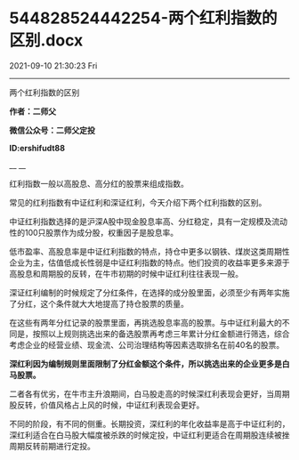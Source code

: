 # 544828524442254-两个红利指数的区别.docx

2021-09-10 21:30:23 Fri

----

两个红利指数的区别

__作者：二师父__

__微信公众号：二师父定投__

__ID:ershifudt88__

__ __

红利指数一般以高股息、高分红的股票来组成指数。

常见的红利指数有中证红利和深证红利，今天介绍下两个红利指数的区别。

中证红利指数选择的是沪深A股中现金股息率高、分红稳定，具有一定规模及流动性的100只股票作为成分股，权重因子是股息率。

低市盈率、高股息率是中证红利指数的特点，持仓中更多以钢铁、煤炭这类周期性企业为主，估值低成长性弱是中证红利指数的特点。他们投资的收益率更多来源于高股息和周期股的反转，在牛市初期的时候中证红利往往表现一般。

深证红利编制的时候规定了分红条件，在选择的成分股里面，必须至少有两年实施了分红，这个条件就大大地提高了持仓股票的质量。

在这些有两年分红记录的股票里面，再挑选股息率高的股票。与中证红利最大的不同是，按照以上规则挑选出来的备选股票再考虑三年累计分红金额进行筛选，综合考虑企业的经营业绩、现金流、公司治理结构等因素选取排名在前40名的股票。

__深红利因为编制规则里面限制了分红金额这个条件，所以挑选出来的企业更多是白马股票。__

二者各有优劣，在牛市主升浪期间，白马股走高的时候深红利表现会更好，当周期股反转，价值风格占上风的时候，中证红利表现会更好。

不同的阶段，有不同的侧重。长期投资，深红利的年化收益率是高于中证红利的，深红利适合在白马股大幅度被杀跌的时候定投，中证红利更适合在周期股连续被挫周期反转前期进行定投。

